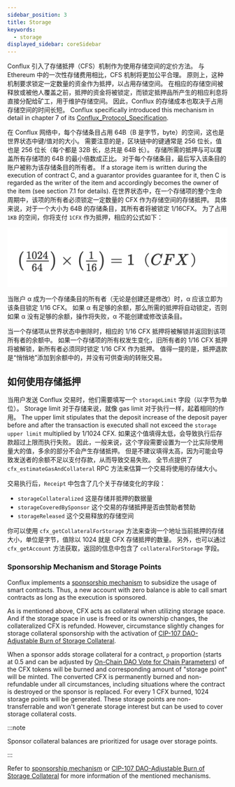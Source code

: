 ```yaml
---
sidebar_position: 3
title: Storage
keywords:
  - storage
displayed_sidebar: coreSidebar
---
```


Conflux 引入了存储抵押（CFS）机制作为使用存储空间的定价方法。 与 Ethereum 中的一次性存储费用相比，CFS 机制将更加公平合理。 原则上，这种机制要求锁定一定数量的资金作为抵押，以占用存储空间。 在相应的存储空间被释放或被他人覆盖之前，抵押的资金将被锁定，而锁定抵押品所产生的相应利息将直接分配给矿工，用于维护存储空间。 因此，Conflux 的存储成本也取决于占用存储空间的时间长短。 Conflux specifically introduced this mechanism in detail in chapter 7 of its [Conflux_Protocol_Specification](https://confluxnetwork.org/files/Conflux_Protocol_Specification_20201020.pdf).

在 Conflux 网络中，每个存储条目占用 64B（B 是字节，byte）的空间，这也是世界状态中键/值对的大小。 需要注意的是，区块链中的键通常是 256 位长，值也是 256 位长（每个都是 32B 长，总共是 64B 长）。 存储所需的抵押与可以覆盖所有存储项的 64B 的最小倍数成正比。 对于每个存储条目，最后写入该条目的账户被称为该存储条目的所有者。 If a storage item is written during the execution of contract C, and a guarantor provides guarantee for it, then C is regarded as the writer of the item and accordingly becomes the owner of the item (see section 7.1 for details). 在世界状态中，在一个存储项的整个生命周期中，该项的所有者必须锁定一定数量的 CFX 作为存储空间的存储抵押。 具体来说，对于一个大小为 64B 的存储条目，其所有者将被锁定 1/16CFX。 为了占用 `1KB` 的空间，你将支付 `1CFX` 作为抵押，相应的公式如下：


![Locale Dropdown](./img/storage-formula-635173b54f6e13ba21a689cc691d4ecd.png)


当账户 α 成为一个存储条目的所有者（无论是创建还是修改）时，α 应该立即为该条目锁定 1/16 CFX。 如果 α 有足够的余额，那么所需的抵押将自动锁定，否则如果 α 没有足够的余额，操作将失败，α 不能创建或修改该条目。

当一个存储项从世界状态中删除时，相应的 1/16 CFX 抵押将被解锁并返回到该项所有者的余额中。 如果一个存储项的所有权发生变化，旧所有者的 1/16 CFX 抵押将被解锁，新所有者必须同时锁定 1/16 CFX 作为抵押。 值得一提的是，抵押退款是“悄悄地”添加到余额中的，并没有可供查询的转账交易。

## 如何使用存储抵押

当用户发送 Conflux 交易时，他们需要填写一个 `storageLimit` 字段（以字节为单位）。 Storage limit 对于存储来说，就像 gas limit 对于执行一样，起着相同的作用。 The upper limit stipulates that the deposit increase of the deposit payer before and after the transaction is executed shall not exceed the `storage upper limit` multiplied by 1/1024 CFX. 如果这个值填得太低，会导致执行后存款超过上限而执行失败。 因此，一般来说，这个字段需要设置为一个比实际使用量大的值，多余的部分不会产生存储抵押。 但是不建议填得太高，因为可能会导致发送者的余额不足以支付存款，从而导致交易失败。 全节点提供了 `cfx_estimateGasAndCollateral` RPC 方法来估算一个交易将使用的存储大小。

交易执行后，`Receipt` 中包含了几个关于存储变化的字段：

* `storageCollateralized` 这是存储并抵押的数据量
* `storageCoveredBySponsor` 这个交易的存储抵押是否由赞助者赞助
* `storageReleased` 这个交易释放的存储空间

你可以使用 `cfx_getCollateralForStorage` 方法来查询一个地址当前抵押的存储大小，单位是字节，值除以 1024 就是 CFX 存储抵押的数量。 另外，也可以通过 `cfx_getAccount` 方法获取，返回的信息中包含了 `collateralForStorage` 字段。

### Sponsorship Mechanism and Storage Points

Conflux implements a [sponsorship mechanism](./internal-contracts/sponsor-whitelist-control.md) to subsidize the usage of smart contracts. Thus, a new account with zero balance is able to call smart contracts as long as the execution is sponsored.

As is mentioned above, CFX acts as collateral when utilizing storage space. And if the storage space in use is freed or its ownership changes, the collateralized CFX is refunded. However, circumstance slightly changes for storage collateral sponsorship with the activation of [CIP-107 DAO-Adjustable Burn of Storage Collateral](https://github.com/Conflux-Chain/CIPs/blob/master/CIPs/cip-107.md).

When a sponsor adds storage collateral for a contract, `p` proportion (starts at 0.5 and can be adjusted by [On-Chain DAO Vote for Chain Parameters](./internal-contracts/params-control.md)) of the CFX tokens will be burned and corresponding amount of "storage point" will be minted. The converted CFX is permanently burned and non-refundable under all circumstances, including situations where the contract is destroyed or the sponsor is replaced. For every 1 CFX burned, 1024 storage points will be generated. These storage points are non-transferrable and won't generate storage interest but can be used to cover storage collateral costs.

:::note

Sponsor collateral balances are prioritized for usage over storage points.

:::

Refer to [sponsorship mechanism](./internal-contracts/sponsor-whitelist-control.md) or [CIP-107 DAO-Adjustable Burn of Storage Collateral](https://github.com/Conflux-Chain/CIPs/blob/master/CIPs/cip-107.md) for more information of the mentioned mechanisms.
